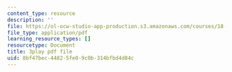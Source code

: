 ```yaml
---
content_type: resource
description: ''
file: https://ol-ocw-studio-app-production.s3.amazonaws.com/courses/18-06sc-linear-algebra-fall-2011/8bf47bec44825fe09c0b314bfbd4d84c_TSdXJw83kyA.pdf
file_type: application/pdf
learning_resource_types: []
resourcetype: Document
title: 3play pdf file
uid: 8bf47bec-4482-5fe0-9c0b-314bfbd4d84c
---
```

